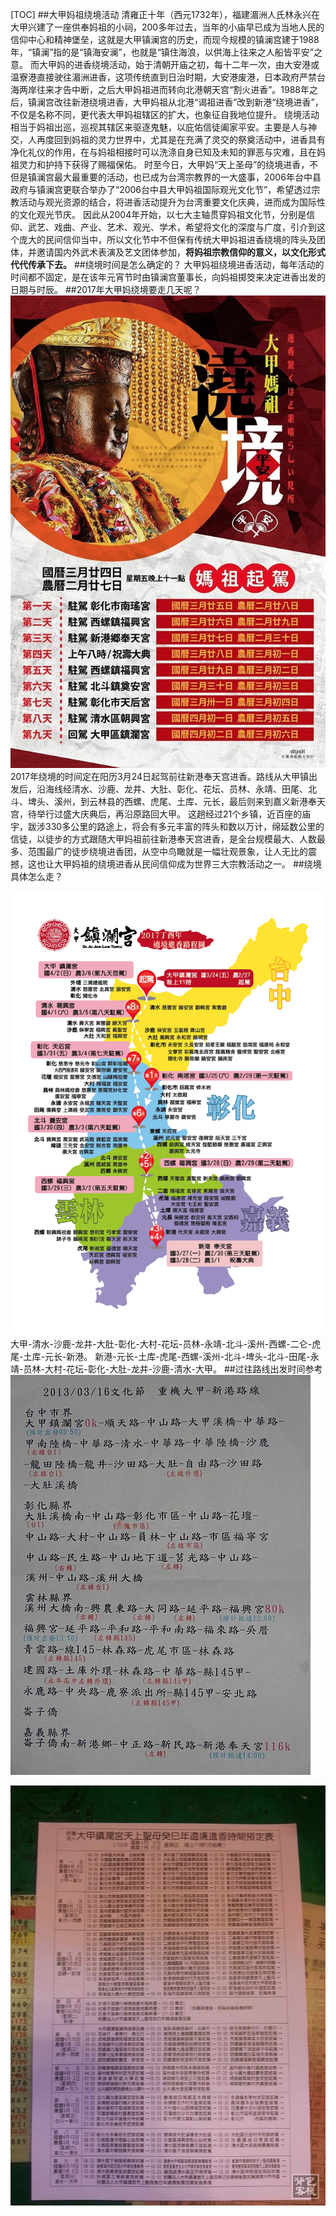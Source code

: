 [TOC]
##大甲妈祖绕境活动
清雍正十年（西元1732年），福建湄洲人氏林永兴在大甲兴建了一座供奉妈祖的小祠，200多年过去，当年的小庙早已成为当地人民的信仰中心和精神堡垒，这就是大甲镇澜宫的历史，而现今规模的镇澜宫建于1988年，“镇澜”指的是“镇海安澜”，也就是“镇住海浪，以供海上往来之人船皆平安”之意。
而大甲妈的进香绕境活动，始于清朝开庙之初，每十二年一次，由大安港或温寮港直接驶往湄洲进香，这项传统直到日治时期，大安港废港，日本政府严禁台海两岸往来才告中断，之后大甲妈祖进而转向北港朝天宫“割火进香”。1988年之后，镇澜宫改往新港绕境进香，大甲妈祖从北港“谒祖进香”改到新港“绕境进香”，不仅是名称不同，更代表大甲妈祖辖区的扩大，也象征自我地位提升。
绕境活动相当于妈祖出巡，巡视其辖区来驱逐鬼魅，以庇佑信徒阖家平安。主要是人与神交，人再度回到妈祖的灵力世界中，尤其是在充满了灵交的祭奠活动中，进香具有净化礼仪的作用，在与妈祖相接时可以洗涤自身已知及未知的罪恶与灾难，且在妈祖灵力和护持下获得了赐福保佑。
时至今日，大甲妈“天上圣母”的绕境进香，不但是镇澜宫最大最重要的活动，也已成为台湾宗教界的一大盛事，2006年台中县政府与镇澜宫更联合举办了“2006台中县大甲妈祖国际观光文化节”，希望透过宗教活动与观光资源的结合，将进香活动提升为台湾重要文化庆典，进而成为国际性的文化观光节庆。
因此从2004年开始，以七大主轴贯穿妈祖文化节，分别是信仰、武艺、戏曲、产业、艺术、观光、学术，希望将文化的深度与广度，引介到这个庞大的民间信仰当中，所以文化节中不但保有传统大甲妈祖进香绕境的阵头及团体，并邀请国内外武术表演及艺文团体参加，**将妈祖宗教信仰的意义，以文化形式代代传承下去。**
##绕境时间是怎么确定的？
大甲妈祖绕境进香活动，每年活动的时间都不固定，是在该年元宵节时由镇澜宫董事长，向妈祖掷筊来决定进香出发的日期与时辰。
##2017年大甲妈绕境要走几天呢？
![](./_image/2017-03-02-10-36-32.jpg)
2017年绕境的时间定在阳历3月24日起驾前往新港奉天宫进香。路线从大甲镇出发后，沿海线经清水、沙鹿、龙井、大肚、彰化、花坛、员林、永靖、田尾、北斗、埤头、溪州，到云林县的西螺、虎尾、土库、元长，最后则来到嘉义新港奉天宫，待举行过盛大庆典后，再沿原路回大甲。
这趟经过21个乡镇，近百座的庙宇，跋涉330多公里的路途上，将会有多元丰富的阵头和数以万计，绵延数公里的信徒，以徒步的方式跟随大甲妈祖前往新港奉天宫进香，是全台规模最大、人数最多、范围最广的徒步绕境进香团，从空中鸟瞰就是一幅壮观景象，让人无比的震撼，这也让大甲妈祖的绕境进香从民间信仰成为世界三大宗教活动之一。
##绕境具体怎么走？

![](./_image/2017-03-02-10-39-21.jpg)
大甲-清水-沙鹿-龙井-大肚-彰化-大村-花坛-员林-永靖-北斗-溪州-西螺-二仑-虎尾-土库-元长-新港。
新港-元长-土库-虎尾-西螺-溪州-北斗-埤头-北斗-田尾-永靖-员林-大村-花坛-彰化-大肚-龙井-沙鹿-清水-大甲。
##过往路线出发时间参考
![](./_image/2017-03-02-16-13-26.jpg)

![](./_image/2017-03-02-16-21-07.jpg)


